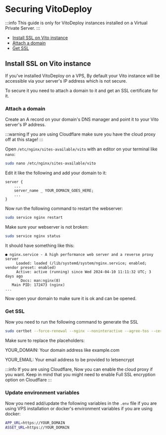 # Securing VitoDeploy

:::info
This guide is only for VitoDeploy instances installed on a Virtual Private Server.
:::

- [Install SSL on Vito instance](#install-ssl-on-vito-instance)
- [Attach a domain](#attach-a-domain)
- [Get SSL](#get-ssl)

## Install SSL on Vito instance

If you've installed VitoDeploy on a VPS, By default your Vito instance will be accessible via your server's IP address which is not secure.

To secure it you need to attach a domain to it and get an SSL certificate for it.

### Attach a domain

Create an A record on your domain's DNS manager and point it to your Vito server's IP address.

:::warning
If you are using Cloudflare make sure you have the cloud proxy off at this stage!
:::

Open `/etc/nginx/sites-available/vito` with an editor on your terminal like `nano`:

```sh
sudo nano /etc/nginx/sites-available/vito
```

Edit it like the following and add your domain to it:

```
server {
    ...
    server_name _ YOUR_DOMAIN_GOES_HERE;
    ...
}
```

Now run the following command to restart the webserver:

```sh
sudo service nginx restart
```

Make sure your webserver is not broken:

```sh
sudo service nginx status
```

It should have something like this:

```
● nginx.service - A high performance web server and a reverse proxy server
     Loaded: loaded (/lib/systemd/system/nginx.service; enabled; vendor preset: enabled)
     Active: active (running) since Wed 2024-04-10 11:11:32 UTC; 3 days ago
       Docs: man:nginx(8)
   Main PID: 172473 (nginx)
...
```

Now open your domain to make sure it is ok and can be opened.

### Get SSL

Now you need to run the following command to generate the SSL

```sh
sudo certbot --force-renewal --nginx --noninteractive --agree-tos --cert-name YOUR_DOMAIN -m YOUR_EMAIL -d YOUR_DOMAIN --verbose
```

Make sure to replace the placeholders:

YOUR_DOMAIN: Your domain address like example.com

YOUR_EMAIL: Your email address to be provided to letsencrypt

:::info
If you are using Cloudflare, Now you can enable the cloud proxy if you want. Keep in mind that you might need to enable Full SSL encryption option on Cloudflare
:::

### Update environment variables

Now you need add/update the following variables in the `.env` file if you are using VPS installation or docker's environment variables if you are using docker:

```sh
APP_URL=https://YOUR_DOMAIN
ASSET_URL=https://YOUR_DOMAIN
```

